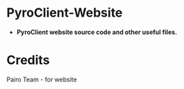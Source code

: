 # PyroClient-Website

+ **PyroClient website source code and other useful files.**

# Credits
Pairo Team - for website
